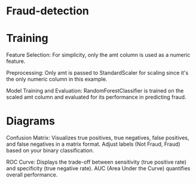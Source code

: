 # Fraud-detection

# Training 
Feature Selection: For simplicity, only the amt column is used as a numeric feature.

Preprocessing: Only amt is passed to StandardScaler for scaling since it's the only numeric column in this example.

Model Training and Evaluation: RandomForestClassifier is trained on the scaled amt column and evaluated for its performance in predicting fraud.

# Diagrams 

Confusion Matrix: Visualizes true positives, true negatives, false positives, and false negatives in a matrix format. Adjust labels (Not Fraud, Fraud) based on your binary classification.

ROC Curve: Displays the trade-off between sensitivity (true positive rate) and specificity (true negative rate). AUC (Area Under the Curve) quantifies overall performance.
